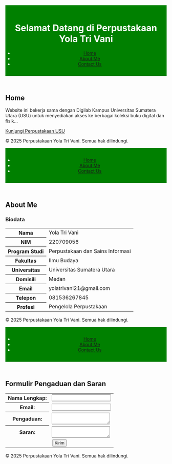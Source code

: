 <!-- index.html (Home Page) -->
<!DOCTYPE html>
<html lang="id">
<head>
    <meta charset="UTF-8">
    <meta name="viewport" content="width=device-width, initial-scale=1.0">
    <title>Home - Perpustakaan Yola Tri Vani</title>
    <style>
        header {
            background-color: green;
            color: white;
            padding: 15px 0;
            text-align: center;
        }
    </style>
</head>
<body>
    <header>
        <div class="container">
            <h1>Selamat Datang di Perpustakaan Yola Tri Vani</h1>
            <nav>
                <ul>
                    <li><a href="index.html">Home</a></li>
                    <li><a href="about.html">About Me</a></li>
                    <li><a href="contact.html">Contact Us</a></li>
                </ul>
            </nav>
        </div>
    </header>
    <section>
        <div class="container">
            <h2>Home</h2>
            <p>Website ini bekerja sama dengan Digilab Kampus Universitas Sumatera Utara (USU) untuk menyediakan akses ke berbagai koleksi buku digital dan fisik...</p>
            <p><a href="https://library.usu.ac.id/" target="_blank">Kunjungi Perpustakaan USU</a></p>
        </div>
    </section>
    <footer>
        <div class="container">
            <p>&copy; 2025 Perpustakaan Yola Tri Vani. Semua hak dilindungi.</p>
        </div>
    </footer>
</body>
</html>

<!-- about.html (About Me Page) -->
<!DOCTYPE html>
<html lang="id">
<head>
    <meta charset="UTF-8">
    <meta name="viewport" content="width=device-width, initial-scale=1.0">
    <title>About Me - Perpustakaan Yola Tri Vani</title>
    <style>
        header {
            background-color: green;
            color: white;
            padding: 15px 0;
            text-align: center;
        }
    </style>
</head>
<body>
    <header>
        <div class="container">
            <nav>
                <ul>
                    <li><a href="index.html">Home</a></li>
                    <li><a href="about.html">About Me</a></li>
                    <li><a href="contact.html">Contact Us</a></li>
                </ul>
            </nav>
        </div>
    </header>
    <section>
        <div class="container">
            <h2>About Me</h2>
            <h3>Biodata</h3>
            <table>
                <tr><th>Nama</th><td>Yola Tri Vani</td></tr>
                <tr><th>NIM</th><td>220709056</td></tr>
                <tr><th>Program Studi</th><td>Perpustakaan dan Sains Informasi</td></tr>
                <tr><th>Fakultas</th><td>Ilmu Budaya</td></tr>
                <tr><th>Universitas</th><td>Universitas Sumatera Utara</td></tr>
                <tr><th>Domisili</th><td>Medan</td></tr>
                <tr><th>Email</th><td>yolatrivani21@gmail.com</td></tr>
                <tr><th>Telepon</th><td>081536267845</td></tr>
                <tr><th>Profesi</th><td>Pengelola Perpustakaan</td></tr>
            </table>
        </div>
    </section>
    <footer>
        <div class="container">
            <p>&copy; 2025 Perpustakaan Yola Tri Vani. Semua hak dilindungi.</p>
        </div>
    </footer>
</body>
</html>

<!-- contact.html (Contact Us Page) -->
<!DOCTYPE html>
<html lang="id">
<head>
    <meta charset="UTF-8">
    <meta name="viewport" content="width=device-width, initial-scale=1.0">
    <title>Contact Us - Perpustakaan Yola Tri Vani</title>
    <style>
        header {
            background-color: green;
            color: white;
            padding: 15px 0;
            text-align: center;
        }
    </style>
</head>
<body>
    <header>
        <div class="container">
            <nav>
                <ul>
                    <li><a href="index.html">Home</a></li>
                    <li><a href="about.html">About Me</a></li>
                    <li><a href="contact.html">Contact Us</a></li>
                </ul>
            </nav>
        </div>
    </header>
    <section>
        <div class="container">
            <h2>Formulir Pengaduan dan Saran</h2>
            <form action="#" method="POST">
                <table>
                    <tr>
                        <th><label for="name">Nama Lengkap:</label></th>
                        <td><input type="text" id="name" name="name" required></td>
                    </tr>
                    <tr>
                        <th><label for="email">Email:</label></th>
                        <td><input type="email" id="email" name="email" required></td>
                    </tr>
                    <tr>
                        <th><label for="complaint">Pengaduan:</label></th>
                        <td><textarea id="complaint" name="complaint"></textarea></td>
                    </tr>
                    <tr>
                        <th><label for="suggestion">Saran:</label></th>
                        <td><textarea id="suggestion" name="suggestion"></textarea></td>
                    </tr>
                    <tr>
                        <td colspan="2" style="text-align: center;"><button type="submit">Kirim</button></td>
                    </tr>
                </table>
            </form>
        </div>
    </section>
    <footer>
        <div class="container">
            <p>&copy; 2025 Perpustakaan Yola Tri Vani. Semua hak dilindungi.</p>
        </div>
    </footer>
</body>
